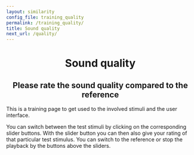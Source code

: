 ```yaml
---
layout: similarity
config_file: training_quality
permalink: /training_quality/
title: Sound quality
next_url: /quality/
---
```


<h1 style="text-align: center;">Sound quality</h1>

<h2 style="text-align: center;">Please rate the sound quality compared to the reference</h2>

This is a training page to get used to the involved stimuli and the user
interface.

You can switch between the test stimuli by clicking on the corresponding slider
buttons. With the slider button you can then also give your rating of that
particular test stimulus. You can switch to the reference or stop the playback
by the buttons above the sliders.
